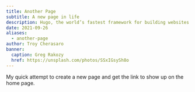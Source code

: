```yaml
---
title: Another Page
subtitle: A new page in life
description: Hugo, the world’s fastest framework for building websites
date: 2021-09-26
aliases:
  - another-page
author: Troy Cherasaro
banner:
  caption: Greg Rakozy
  href: https://unsplash.com/photos/SSxIGsySh8o
---
```


My quick attempt to create a new page and get the link to show up on the home page.



